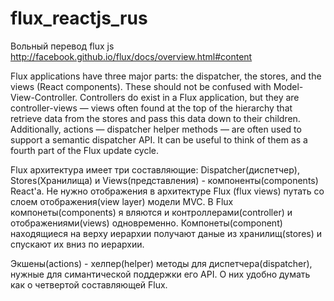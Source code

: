 flux_reactjs_rus
================

Вольный перевод flux js
http://facebook.github.io/flux/docs/overview.html#content

Flux applications have three major parts: the dispatcher, the stores, and the views (React components). 
These should not be confused with Model-View-Controller. Controllers do exist in a Flux application, 
but they are controller-views — views often found at the top of the hierarchy that retrieve data from 
the stores and pass this data down to their children. Additionally, actions — dispatcher helper 
methods — are often used to support a semantic dispatcher API. It can be useful to think of them as a 
fourth part of the Flux update cycle.

Flux архитектура имеет три составляющие: Dispatcher(диспетчер), Stores(Хранилища) и Views(представления) - 
компоненты(components) React'a. Не нужно отображения в архитектуре Flux (flux views) путать со слоем 
отображения(view layer) модели MVC. В Flux компонеты(components) я вляются и контроллерами(controller) и 
отображениями(views) одновременно. Компонеты(component) находящиеся на верху иерархии получают даные из 
хранилищ(stores) и спускают их вниз по иерархии.

Экшены(actions) - хелпер(helper) методы для диспетчера(dispatcher), нужные для симантической поддержки его API.
О них удобно думать как о четвертой составляющей Flux.
